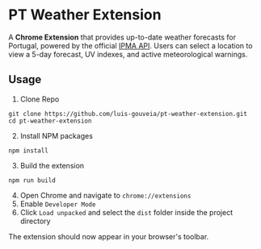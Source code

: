 # PT Weather Extension
A **Chrome Extension** that provides up-to-date weather forecasts for Portugal, powered by the official [IPMA API](https://api.ipma.pt). Users can select a location to view a 5-day forecast, UV indexes, and active meteorological warnings.

## Usage
1. Clone Repo
```
git clone https://github.com/luis-gouveia/pt-weather-extension.git
cd pt-weather-extension
```
2. Install NPM packages
```
npm install
```
3. Build the extension
```
npm run build
```
4. Open Chrome and navigate to `chrome://extensions`
5. Enable `Developer Mode`
6. Click `Load unpacked` and select the `dist` folder inside the project directory

The extension should now appear in your browser's toolbar.


